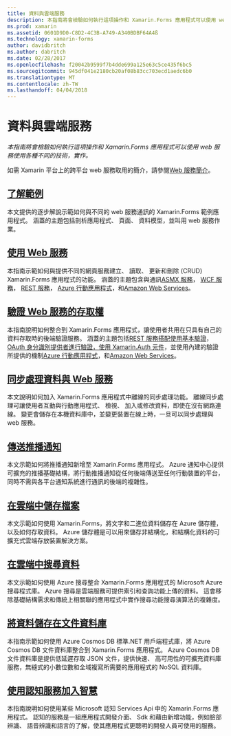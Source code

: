 ```yaml
---
title: 資料與雲端服務
description: 本指南將會檢驗如何執行這項操作和 Xamarin.Forms 應用程式可以使用 web 服務使用各種不同的技術，實作。
ms.prod: xamarin
ms.assetid: 0601D9D0-C8D2-4C3B-A749-A340BDBF64A4ß
ms.technology: xamarin-forms
author: davidbritch
ms.author: dabritch
ms.date: 02/28/2017
ms.openlocfilehash: f20042b9599f7b4dde699a125e63c5ce435f6bc5
ms.sourcegitcommit: 945df041e2180cb20af08b83cc703ecd1aedc6b0
ms.translationtype: MT
ms.contentlocale: zh-TW
ms.lasthandoff: 04/04/2018
---
```

# <a name="data--cloud-services"></a>資料與雲端服務

_本指南將會檢驗如何執行這項操作和 Xamarin.Forms 應用程式可以使用 web 服務使用各種不同的技術，實作。_

如需 Xamarin 平台上的跨平台 web 服務取用的簡介，請參閱[Web 服務簡介](~/cross-platform/data-cloud/web-services/index.md)。

## <a name="understanding-the-samplexamarin-formsdata-cloudwalkthroughmd"></a>[了解範例](~/xamarin-forms/data-cloud/walkthrough.md)

本文提供的逐步解說示範如何與不同的 web 服務通訊的 Xamarin.Forms 範例應用程式。 涵蓋的主題包括剖析應用程式、 頁面、 資料模型，並叫用 web 服務作業。

## <a name="consuming-web-servicesxamarin-formsdata-cloudconsumingindexmd"></a>[使用 Web 服務](~/xamarin-forms/data-cloud/consuming/index.md)

本指南示範如何與提供不同的網頁服務建立、 讀取、 更新和刪除 (CRUD) Xamarin.Forms 應用程式的功能。 涵蓋的主題包含與通訊[ASMX 服務](consuming/asmx.md)， [WCF 服務](consuming/wcf.md)， [REST 服務](consuming/rest.md)， [Azure 行動應用程式](consuming/azure.md)，和[Amazon Web Services](consuming/aws.md)。

## <a name="authenticating-access-to-web-servicesxamarin-formsdata-cloudauthenticationindexmd"></a>[驗證 Web 服務的存取權](~/xamarin-forms/data-cloud/authentication/index.md)

本指南說明如何整合到 Xamarin.Forms 應用程式，讓使用者共用在只具有自己的資料存取時的後端驗證服務。 涵蓋的主題包括[REST 服務搭配使用基本驗證](authentication/rest.md)， [OAuth 身分識別提供者進行驗證，使用 Xamarin.Auth 元件](authentication/oauth.md)，並使用內建的驗證所提供的機制[Azure 行動應用程式](authentication/azure.md)，和[Amazon Web Services](authentication/aws.md)。

## <a name="synchronizing-data-with-web-servicessyncindexmd"></a>[同步處理資料與 Web 服務](sync/index.md)

本文說明如何加入 Xamarin.Forms 應用程式中離線的同步處理功能。 離線同步處理可讓使用者互動與行動應用程式、 檢視、 加入或修改資料，即使在沒有網路連線。 變更會儲存在本機資料庫中，並變更裝置在線上時，一旦可以同步處理與 web 服務。

## <a name="sending-push-notificationspush-notificationsindexmd"></a>[傳送推播通知](push-notifications/index.md)

本文示範如何將推播通知新增至 Xamarin.Forms 應用程式。 Azure 通知中心提供可擴充的推播基礎結構，將行動推播通知從任何後端傳送至任何行動裝置的平台，同時不需與各平台通知系統進行通訊的後端的複雜性。

## <a name="storing-files-in-the-cloudstorageindexmd"></a>[在雲端中儲存檔案](storage/index.md)

本文示範如何使用 Xamarin.Forms，將文字和二進位資料儲存在 Azure 儲存體，以及如何存取資料。 Azure 儲存體是可以用來儲存非結構化，和結構化資料的可擴充式雲端存放裝置解決方案。

## <a name="searching-data-in-the-cloudsearchindexmd"></a>[在雲端中搜尋資料](search/index.md)

本文示範如何使用 Azure 搜尋整合 Xamarin.Forms 應用程式的 Microsoft Azure 搜尋程式庫。 Azure 搜尋是雲端服務可提供索引和查詢功能上傳的資料。 這會移除基礎結構需求和傳統上相關聯的應用程式中實作搜尋功能搜尋演算法的複雜度。

## <a name="storing-data-in-a-document-databasecosmosdbindexmd"></a>[將資料儲存在文件資料庫](cosmosdb/index.md)

本指南示範如何使用 Azure Cosmos DB 標準.NET 用戶端程式庫，將 Azure Cosmos DB 文件資料庫整合到 Xamarin.Forms 應用程式。 Azure Cosmos DB 文件資料庫是提供低延遲存取 JSON 文件，提供快速、 高可用性的可擴充資料庫服務，無縫式的小數位數和全域複寫所需要的應用程式的 NoSQL 資料庫。

## <a name="adding-intelligence-with-cognitive-servicescognitive-servicesindexmd"></a>[使用認知服務加入智慧](cognitive-services/index.md)

本指南說明如何使用某些 Microsoft 認知 Services Api 中的 Xamarin.Forms 應用程式。 認知的服務是一組應用程式開發介面、 Sdk 和藉由新增功能，例如臉部辨識、 語音辨識和語言的了解，使其應用程式更聰明的開發人員可使用的服務。
